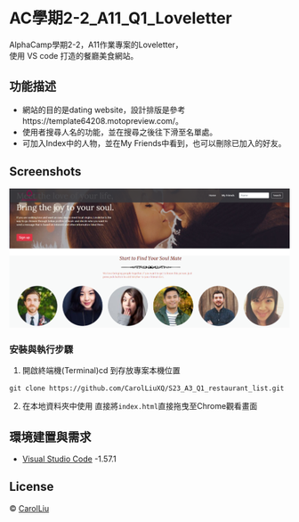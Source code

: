 # AC學期2-2_A11_Q1_Loveletter

AlphaCamp學期2-2，A11作業專案的Loveletter，  
使用 VS code 打造的餐廳美食網站。

## 功能描述

- 網站的目的是dating website，設計排版是參考https://template64208.motopreview.com/。
- 使用者搜尋人名的功能，並在搜尋之後往下滑至名單處。
- 可加入Index中的人物，並在My Friends中看到，也可以刪除已加入的好友。

## Screenshots

![首頁](./homepage.PNG)

### 安裝與執行步驟

1. 開啟終端機(Terminal)cd 到存放專案本機位置

```
git clone https://github.com/CarolLiuXQ/S23_A3_Q1_restaurant_list.git
```

2. 在本地資料夾中使用
直接將`index.html`直接拖曳至Chrome觀看畫面


## 環境建置與需求

- [Visual Studio Code](https://visualstudio.microsoft.com/zh-hant/) -1.57.1

## License
© [CarolLiu](https://github.com/CarolLiuXQ/)